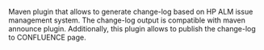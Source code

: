 Maven plugin that allows to generate change-log based on HP ALM issue management system.
The change-log output is compatible with maven announce plugin.
Additionally, this plugin allows to publish the change-log to CONFLUENCE page.